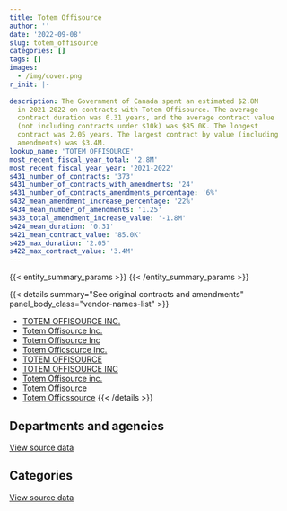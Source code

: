 ```yaml
---
title: Totem Offisource
author: ''
date: '2022-09-08'
slug: totem_offisource
categories: []
tags: []
images:
  - /img/cover.png
r_init: |-
  
description: The Government of Canada spent an estimated $2.8M
  in 2021-2022 on contracts with Totem Offisource. The average
  contract duration was 0.31 years, and the average contract value
  (not including contracts under $10k) was $85.0K. The longest
  contract was 2.05 years. The largest contract by value (including
  amendments) was $3.4M.
lookup_name: 'TOTEM OFFISOURCE'
most_recent_fiscal_year_total: '2.8M'
most_recent_fiscal_year_year: '2021-2022'
s431_number_of_contracts: '373'
s431_number_of_contracts_with_amendments: '24'
s431_number_of_contracts_amendments_percentage: '6%'
s432_mean_amendment_increase_percentage: '22%'
s434_mean_number_of_amendments: '1.25'
s433_total_amendment_increase_value: '-1.8M'
s424_mean_duration: '0.31'
s421_mean_contract_value: '85.0K'
s425_max_duration: '2.05'
s422_max_contract_value: '3.4M'
---
```


<script src="/rmarkdown-libs/htmlwidgets/htmlwidgets.js"></script>
<link href="/rmarkdown-libs/datatables-css/datatables-crosstalk.css" rel="stylesheet" />
<script src="/rmarkdown-libs/datatables-binding/datatables.js"></script>
<script src="/rmarkdown-libs/jquery/jquery-3.6.0.min.js"></script>
<link href="/rmarkdown-libs/dt-core-bootstrap/css/dataTables.bootstrap.min.css" rel="stylesheet" />
<link href="/rmarkdown-libs/dt-core-bootstrap/css/dataTables.bootstrap.extra.css" rel="stylesheet" />
<script src="/rmarkdown-libs/dt-core-bootstrap/js/jquery.dataTables.min.js"></script>
<script src="/rmarkdown-libs/dt-core-bootstrap/js/dataTables.bootstrap.min.js"></script>
<link href="/rmarkdown-libs/crosstalk/css/crosstalk.min.css" rel="stylesheet" />
<script src="/rmarkdown-libs/crosstalk/js/crosstalk.min.js"></script>
<script src="/rmarkdown-libs/htmlwidgets/htmlwidgets.js"></script>
<link href="/rmarkdown-libs/datatables-css/datatables-crosstalk.css" rel="stylesheet" />
<script src="/rmarkdown-libs/datatables-binding/datatables.js"></script>
<script src="/rmarkdown-libs/jquery/jquery-3.6.0.min.js"></script>
<link href="/rmarkdown-libs/dt-core-bootstrap/css/dataTables.bootstrap.min.css" rel="stylesheet" />
<link href="/rmarkdown-libs/dt-core-bootstrap/css/dataTables.bootstrap.extra.css" rel="stylesheet" />
<script src="/rmarkdown-libs/dt-core-bootstrap/js/jquery.dataTables.min.js"></script>
<script src="/rmarkdown-libs/dt-core-bootstrap/js/dataTables.bootstrap.min.js"></script>
<link href="/rmarkdown-libs/crosstalk/css/crosstalk.min.css" rel="stylesheet" />
<script src="/rmarkdown-libs/crosstalk/js/crosstalk.min.js"></script>

{{< entity_summary_params >}}
{{< /entity_summary_params >}}

{{< details summary="See original contracts and amendments" panel_body_class="vendor-names-list" >}}
- [TOTEM OFFISOURCE INC.](https://search.open.canada.ca/en/ct/?sort=contract_value_f%20desc&page=1&search_text=%22TOTEM%20OFFISOURCE%20INC.%22)
- [Totem Offisource Inc.](https://search.open.canada.ca/en/ct/?sort=contract_value_f%20desc&page=1&search_text=%22Totem%20Offisource%20Inc.%22)
- [Totem Offisource Inc](https://search.open.canada.ca/en/ct/?sort=contract_value_f%20desc&page=1&search_text=%22Totem%20Offisource%20Inc%22)
- [Totem Officsource Inc.](https://search.open.canada.ca/en/ct/?sort=contract_value_f%20desc&page=1&search_text=%22Totem%20Officsource%20Inc.%22)
- [TOTEM OFFISOURCE](https://search.open.canada.ca/en/ct/?sort=contract_value_f%20desc&page=1&search_text=%22TOTEM%20OFFISOURCE%22)
- [TOTEM OFFISOURCE INC](https://search.open.canada.ca/en/ct/?sort=contract_value_f%20desc&page=1&search_text=%22TOTEM%20OFFISOURCE%20INC%22)
- [Totem Offisource inc.](https://search.open.canada.ca/en/ct/?sort=contract_value_f%20desc&page=1&search_text=%22Totem%20Offisource%20inc.%22)
- [Totem Offisource](https://search.open.canada.ca/en/ct/?sort=contract_value_f%20desc&page=1&search_text=%22Totem%20Offisource%22)
- [Totem Officssource](https://search.open.canada.ca/en/ct/?sort=contract_value_f%20desc&page=1&search_text=%22Totem%20Officssource%22)
{{< /details >}}

## Departments and agencies

<div id="htmlwidget-1" style="width:100%;height:auto;" class="datatables html-widget"></div>
<script type="application/json" data-for="htmlwidget-1">{"x":{"style":"bootstrap","filter":"none","vertical":false,"data":[["<a href=\"/departments/aafc-aac/\">Agriculture and Agri-Food Canada<\/a>","<a href=\"/departments/aandc-aadnc/\">Crown-Indigenous Relations and Northern Affairs Canada<\/a>","<a href=\"/departments/cas-satj/\">Courts Administration Service<\/a>","<a href=\"/departments/cgc-ccg/\">Canadian Grain Commission<\/a>","<a href=\"/departments/chrc-ccdp/\">Canadian Human Rights Commission<\/a>","<a href=\"/departments/cic/\">Immigration, Refugees and Citizenship Canada<\/a>","<a href=\"/departments/cnsc-ccsn/\">Canadian Nuclear Safety Commission<\/a>","<a href=\"/departments/csps-efpc/\">Canada School of Public Service<\/a>","<a href=\"/departments/cta-otc/\">Canadian Transportation Agency<\/a>","<a href=\"/departments/dfatd-maecd/\">Global Affairs Canada<\/a>","<a href=\"/departments/dnd-mdn/\">National Defence<\/a>","<a href=\"/departments/ec/\">Environment and Climate Change Canada<\/a>","<a href=\"/departments/elections/\">Elections Canada<\/a>","<a href=\"/departments/feddevontario/\">Federal Economic Development Agency for Southern Ontario<\/a>","<a href=\"/departments/fin/\">Department of Finance Canada<\/a>","<a href=\"/departments/hc-sc/\">Health Canada<\/a>","<a href=\"/departments/iaac-aeic/\">Impact Assessment Agency of Canada<\/a>","<a href=\"/departments/ic/\">Innovation, Science and Economic Development Canada<\/a>","<a href=\"/departments/isc-sac/\">Indigenous Services Canada<\/a>","<a href=\"/departments/jus/\">Department of Justice Canada<\/a>","<a href=\"/departments/nrcan-rncan/\">Natural Resources Canada<\/a>","<a href=\"/departments/nserc-crsng/\">Natural Sciences and Engineering Research Council of Canada<\/a>","<a href=\"/departments/oag-bvg/\">Office of the Auditor General of Canada<\/a>","<a href=\"/departments/ocol-clo/\">Office of the Commissioner of Official Languages<\/a>","<a href=\"/departments/opc-cpvp/\">Office of the Privacy Commissioner of Canada<\/a>","<a href=\"/departments/pbc-clcc/\">Parole Board of Canada<\/a>","<a href=\"/departments/pch/\">Canadian Heritage<\/a>","<a href=\"/departments/pco-bcp/\">Privy Council Office<\/a>","<a href=\"/departments/ppsc-sppc/\">Public Prosecution Service of Canada<\/a>","<a href=\"/departments/ps-sp/\">Public Safety Canada<\/a>","<a href=\"/departments/psc-cfp/\">Public Service Commission of Canada<\/a>","<a href=\"/departments/pwgsc-tpsgc/\">Public Services and Procurement Canada<\/a>","<a href=\"/departments/rcmp-grc/\">Royal Canadian Mounted Police<\/a>","<a href=\"/departments/sirc-csars/\">Security Intelligence Review Committee<\/a>","<a href=\"/departments/ssc-spc/\">Shared Services Canada<\/a>","<a href=\"/departments/statcan/\">Statistics Canada<\/a>","<a href=\"/departments/tbs-sct/\">Treasury Board of Canada Secretariat<\/a>","<a href=\"/departments/vac-acc/\">Veterans Affairs Canada<\/a>"],[null,null,102452.05,null,null,null,null,15728.59,18726.93,778845.54,null,73606.59,35356.56,12961.81,null,17616.01,348227.66,3699932.5,null,54470.42,11321.69,189500.82,null,null,null,null,null,114994.16,126937.94,null,23990.68,1786887.49,313285.46,10760.26,null,null,10576.8,152116.8],[null,24804.71,45020.3,null,19225.87,null,17330.81,null,null,1636930.71,179661.81,null,763.39,null,11226.55,null,9671.77,777478.3,null,31135.29,null,null,null,14607.1,22397.13,23036.69,2113.3,116334.5,null,null,null,3703942.47,103134.49,null,12163.44,190093.12,null,14597.49],[null,null,31833.68,null,null,24975.24,14122.01,64375.94,null,1085925.73,null,null,110503.19,null,null,null,null,61057.29,6180.49,null,null,null,null,null,null,null,36275.43,12136.2,null,12806.29,null,4428829.63,1121.28,null,null,null,null,28047.05],[21296.93,null,12158.8,19354.86,24153.75,null,null,null,null,827502.87,null,null,10134.74,null,null,null,null,571687.04,75196.02,114071.82,8436.34,null,65869.8,22956.36,24619.3,null,null,31614.59,null,20109.48,null,875521.97,37970.93,null,12327.7,null,null,null]],"container":"<table class=\"table table-striped table-hover row-border order-column display\">\n  <thead>\n    <tr>\n      <th>Department<\/th>\n      <th>2018-2019<\/th>\n      <th>2019-2020<\/th>\n      <th>2020-2021<\/th>\n      <th>2021-2022<\/th>\n    <\/tr>\n  <\/thead>\n<\/table>","options":{"order":[[4,"desc"]],"pageLength":10,"autoWidth":true,"columnDefs":[{"targets":1,"render":"function(data, type, row, meta) {\n    return type !== 'display' ? data : DTWidget.formatCurrency(data, \"$\", 2, 3, \",\", \".\", true, null);\n  }"},{"targets":2,"render":"function(data, type, row, meta) {\n    return type !== 'display' ? data : DTWidget.formatCurrency(data, \"$\", 2, 3, \",\", \".\", true, null);\n  }"},{"targets":3,"render":"function(data, type, row, meta) {\n    return type !== 'display' ? data : DTWidget.formatCurrency(data, \"$\", 2, 3, \",\", \".\", true, null);\n  }"},{"targets":4,"render":"function(data, type, row, meta) {\n    return type !== 'display' ? data : DTWidget.formatCurrency(data, \"$\", 2, 3, \",\", \".\", true, null);\n  }"},{"width":"16%","targets":[1,2,3,4]},{"className":"dt-right","targets":[1,2,3,4]}],"orderClasses":false}},"evals":["options.columnDefs.0.render","options.columnDefs.1.render","options.columnDefs.2.render","options.columnDefs.3.render"],"jsHooks":[]}</script>
<p class="text-right">
<a href="https://github.com/GoC-Spending/contracts-data/tree/main/data/out/vendors/totem_offisource/summary_by_fiscal_year_by_department.csv" class="source-data-link btn btn-link">View source data</a>
</p>

## Categories

<div id="htmlwidget-2" style="width:100%;height:auto;" class="datatables html-widget"></div>
<script type="application/json" data-for="htmlwidget-2">{"x":{"style":"bootstrap","filter":"none","vertical":false,"data":[["<a href=\"/categories/facilities_and_construction/\">Facilities and construction<\/a>","<a href=\"/categories/office_management/\">Office management<\/a>","<a href=\"/categories/professional_services/\">Professional services<\/a>","<a href=\"/categories/information_technology/\">Information technology<\/a>","<a href=\"/categories/transportation_and_logistics/\">Transportation and logistics<\/a>","<a href=\"/categories/industrial_products_and_services/\">Industrial products and services<\/a>","<a href=\"/categories/travel/\">Travel<\/a>"],[341550.5,6998905.52,57811.72,24943.73,null,475085.29,null],[null,6380829.59,37079.52,14607.1,46598.94,380025,96529.08],[null,4973150.37,32586,14122.01,11333.9,886997.16,null],[52749.59,2086683.9,101183.77,null,null,523758.37,10607.66]],"container":"<table class=\"table table-striped table-hover row-border order-column display\">\n  <thead>\n    <tr>\n      <th>Category<\/th>\n      <th>2018-2019<\/th>\n      <th>2019-2020<\/th>\n      <th>2020-2021<\/th>\n      <th>2021-2022<\/th>\n    <\/tr>\n  <\/thead>\n<\/table>","options":{"order":[[4,"desc"]],"dom":"t","pageLength":30,"autoWidth":true,"columnDefs":[{"targets":1,"render":"function(data, type, row, meta) {\n    return type !== 'display' ? data : DTWidget.formatCurrency(data, \"$\", 2, 3, \",\", \".\", true, null);\n  }"},{"targets":2,"render":"function(data, type, row, meta) {\n    return type !== 'display' ? data : DTWidget.formatCurrency(data, \"$\", 2, 3, \",\", \".\", true, null);\n  }"},{"targets":3,"render":"function(data, type, row, meta) {\n    return type !== 'display' ? data : DTWidget.formatCurrency(data, \"$\", 2, 3, \",\", \".\", true, null);\n  }"},{"targets":4,"render":"function(data, type, row, meta) {\n    return type !== 'display' ? data : DTWidget.formatCurrency(data, \"$\", 2, 3, \",\", \".\", true, null);\n  }"},{"width":"16%","targets":[1,2,3,4]},{"className":"dt-right","targets":[1,2,3,4]}],"orderClasses":false,"lengthMenu":[10,25,30,50,100]}},"evals":["options.columnDefs.0.render","options.columnDefs.1.render","options.columnDefs.2.render","options.columnDefs.3.render"],"jsHooks":[]}</script>
<p class="text-right">
<a href="https://github.com/GoC-Spending/contracts-data/tree/main/data/out/vendors/totem_offisource/summary_by_fiscal_year_by_category.csv" class="source-data-link btn btn-link">View source data</a>
</p>
